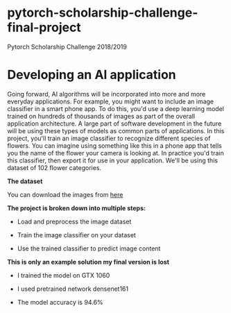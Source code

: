 # pytorch-scholarship-challenge-final-project
Pytorch Scholarship Challenge 2018/2019

# Developing an AI application
Going forward, AI algorithms will be incorporated into more and more everyday applications. For example, you might want to include an image classifier in a smart phone app. To do this, you'd use a deep learning model trained on hundreds of thousands of images as part of the overall application architecture. A large part of software development in the future will be using these types of models as common parts of applications. 
In this project, you'll train an image classifier to recognize different species of flowers. You can imagine using something like this in a phone app that tells you the name of the flower your camera is looking at. In practice you'd train this classifier, then export it for use in your application. We'll be using this dataset of 102 flower categories. 

**The dataset**

You can download the images from [here](https://s3.amazonaws.com/content.udacity-data.com/courses/nd188/flower_data.zip)


**The project is broken down into multiple steps:**

- Load and preprocess the image dataset

- Train the image classifier on your dataset

- Use the trained classifier to predict image content


**This is only an example solution my final version is lost**

- I trained the model on GTX 1060

- I used pretrained network densenet161 

- The model accuracy is 94.6%
